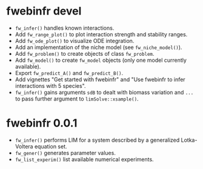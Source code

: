 # fwebinfr devel 

* `fw_infer()` handles known interactions.
* Add `fw_range_plot()` to plot interaction strength and stability ranges.
* Add `fw_ode_plot()` to visualize ODE integration.
* Add an implementation of the niche model (see `fw_niche_model()`).
* Add `fw_problem()` to create objects of class `fw_problem`.
* Add `fw_model()` to create `fw_model` objects (only one model currently available).
* Export `fw_predict_A()` and `fw_predict_B()`.
* Add vignettes "Get started with fwebinfr" and "Use fwebinfr to infer interactions with 5 species".
* `fw_infer()` gains arguments `sdB` to dealt with biomass variation and `...`
to pass further argument to `limSolve::xsample()`.


# fwebinfr 0.0.1

* `fw_infer()` performs LIM for a system described by a generalized Lotka-Voltera equation set.
* `fw_gener()` generates parameter values.
* `fw_list_experim()` list available numerical experiments.
